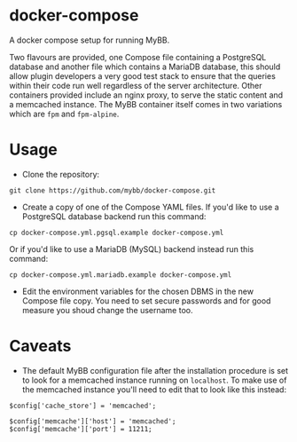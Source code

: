 # docker-compose
A docker compose setup for running MyBB.

Two flavours are provided, one Compose file containing a PostgreSQL database and another file which contains a MariaDB database, this should allow plugin developers a very good test stack to ensure that the queries within their code run well regardless of the server architecture. Other containers provided include an nginx proxy, to serve the static content and a memcached instance. The MyBB container itself comes in two variations which are `fpm` and `fpm-alpine`. 

# Usage

* Clone the repository:
```
git clone https://github.com/mybb/docker-compose.git
```
* Create a copy of one of the Compose YAML files. If you'd like to use a PostgreSQL database backend run this command:
```
cp docker-compose.yml.pgsql.example docker-compose.yml
```
Or if you'd like to use a MariaDB (MySQL) backend instead run this command:
```
cp docker-compose.yml.mariadb.example docker-compose.yml
```
* Edit the environment variables for the chosen DBMS in the new Compose file copy. You need to set secure passwords and for good measure you shoud change the username too.

# Caveats

* The default MyBB configuration file after the installation procedure is set to look for a memcached instance running on `localhost`. To make use of the memcached instance you'll need to edit that to look like this instead:
```
$config['cache_store'] = 'memcached';

$config['memcache']['host'] = 'memcached';
$config['memcache']['port'] = 11211;
```
